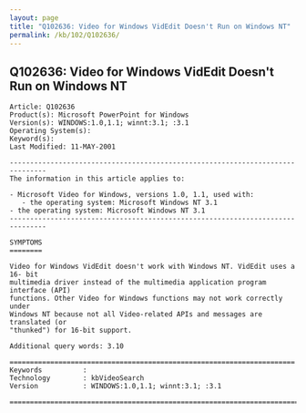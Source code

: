```yaml
---
layout: page
title: "Q102636: Video for Windows VidEdit Doesn't Run on Windows NT"
permalink: /kb/102/Q102636/
---
```


## Q102636: Video for Windows VidEdit Doesn't Run on Windows NT

	Article: Q102636
	Product(s): Microsoft PowerPoint for Windows
	Version(s): WINDOWS:1.0,1.1; winnt:3.1; :3.1
	Operating System(s): 
	Keyword(s): 
	Last Modified: 11-MAY-2001
	
	-------------------------------------------------------------------------------
	The information in this article applies to:
	
	- Microsoft Video for Windows, versions 1.0, 1.1, used with:
	   - the operating system: Microsoft Windows NT 3.1 
	- the operating system: Microsoft Windows NT 3.1 
	-------------------------------------------------------------------------------
	
	SYMPTOMS
	========
	
	Video for Windows VidEdit doesn't work with Windows NT. VidEdit uses a 16- bit
	multimedia driver instead of the multimedia application program interface (API)
	functions. Other Video for Windows functions may not work correctly under
	Windows NT because not all Video-related APIs and messages are translated (or
	"thunked") for 16-bit support.
	
	Additional query words: 3.10
	
	======================================================================
	Keywords          :  
	Technology        : kbVideoSearch
	Version           : WINDOWS:1.0,1.1; winnt:3.1; :3.1
	
	=============================================================================
	
